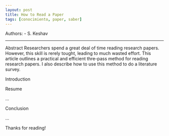 ```yaml
---
layout: post
title: How to Read a Paper
tags: [conocimiento, paper, saber]
---
```


<!--Resumen-->

Authors:
    - S. Keshav

---
<!--more-->

Abstract
Researchers spend a great deal of time reading research papers. However, this skill is rerely tought, 
leading to much wasted effort. This article outlines a practical and efficient thre-pass method for reading research papers.
I also describe how to use this method to do a literature survey.


Introduction



Resume

...

Conclusion

...
  
Thanks for reading!